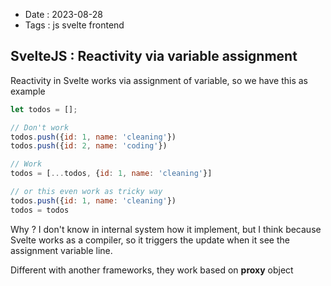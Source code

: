 - Date : 2023-08-28
- Tags : js svelte frontend

## SvelteJS : Reactivity via variable assignment

Reactivity in Svelte works via assignment of variable, so we have this as example

```js
let todos = [];

// Don't work
todos.push({id: 1, name: 'cleaning'})
todos.push({id: 2, name: 'coding'})

// Work
todos = [...todos, {id: 1, name: 'cleaning'}]

// or this even work as tricky way
todos.push({id: 1, name: 'cleaning'})
todos = todos
```

Why ? I don't know in internal system how it implement, but I think because Svelte works as a compiler, so it triggers the update when it see the assignment variable line.

Different with another frameworks, they work based on **proxy** object

